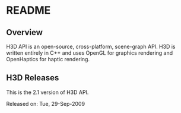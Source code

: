 README
==================

## Overview ##

H3D API is an open-source, cross-platform, scene-graph API.
H3D is written entirely in C++ and uses OpenGL for graphics rendering and OpenHaptics for haptic rendering.



## H3D Releases ##

This is the 2.1 version of H3D API.

Released on: Tue, 29-Sep-2009
